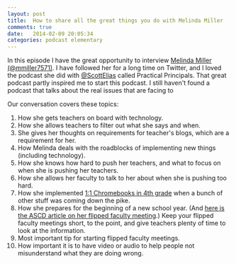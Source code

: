 ```yaml
---
layout: post
title:  How to share all the great things you do with Melinda Miller
comments: true
date:   2014-02-09 20:05:34
categories: podcast elementary
---
```


In this episode I have the great opportunity to interview [Melinda Miller (@mmiller7571)](https://twitter.com/mmiller7571). I have followed her for a long time on Twitter, and I loved the podcast she did with [@ScottElias](https://twitter.com/scottelias) called Practical Principals. That great podcast partly inspired me to start this podcast. I still haven't found a podcast that talks about the real issues that are facing to 

Our conversation covers these topics: 

1. How she gets teachers on board with technology. 
2. How she allows teachers to filter out what she says and when. 
1. She gives her thoughts on requirements for teacher's blogs, which are a requirement for her. 
1. How Melinda deals with the roadblocks of implementing new things (including technology).
1. How she knows how hard to push her teachers, and what to focus on when she is pushing her teachers. 
1. How she allows her faculty to talk to her about when she is pushing too hard. 
1. How she implemented [1:1 Chromebooks in 4th grade](http://weprincipal.blogspot.com/2014/01/uncensored-11-4th-grade-chromebook.html) when a bunch of other stuff was coming down the pike.  
1. How she prepares for the beginning of a new school year. (And [here is the ASCD article on her flipped faculty meeting](http://www.ascd.org/publications/newsletters/education-update/jan14/vol56/num01/Flipped-Faculty-Meeting-Videos.aspx).) Keep your flipped faculty meetings short, to the point, and give teachers plenty of time to look at the information. 
1. Most important tip for starting flipped faculty meetings. 
1. How important it is to have video or audio to help people not misunderstand what they are doing wrong. 

